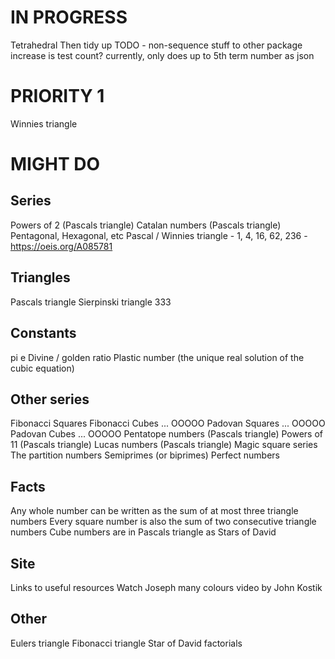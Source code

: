# IN PROGRESS

Tetrahedral
Then tidy up TODO - non-sequence stuff to other package
increase is test count? currently, only does up to 5th term
number as json

# PRIORITY 1

Winnies triangle

# MIGHT DO

## Series

Powers of 2 (Pascals triangle)
Catalan numbers (Pascals triangle)
Pentagonal, Hexagonal, etc
Pascal / Winnies triangle - 1, 4, 16, 62, 236 - https://oeis.org/A085781

## Triangles

Pascals triangle
Sierpinski triangle
333

## Constants

pi
e
Divine / golden ratio
Plastic number (the unique real solution of the cubic equation)

## Other series

Fibonacci Squares
Fibonacci Cubes ... OOOOO
Padovan Squares ... OOOOO
Padovan Cubes ... OOOOO
Pentatope numbers (Pascals triangle)
Powers of 11 (Pascals triangle)
Lucas numbers (Pascals triangle)
Magic square series
The partition numbers
Semiprimes (or biprimes)
Perfect numbers

## Facts

Any whole number can be written as the sum of at most three triangle numbers
Every square number is also the sum of two consecutive triangle numbers
Cube numbers are in Pascals triangle as Stars of David

## Site

Links to useful resources
Watch Joseph many colours video by John Kostik

## Other

Eulers triangle
Fibonacci triangle
Star of David factorials


